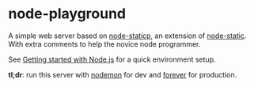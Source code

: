 node-playground
===============

A simple web server based on [node-staticp](https://github.com/pwfisher/node-staticp),
an extension of [node-static](https://github.com/cloudhead/node-static).
With extra comments to help the novice node programmer.

See [Getting started with Node.js](http://pwfisher.com/2013/node-static-forever.html) for a quick environment setup.

**tl;dr**: run this server with [nodemon](https://github.com/remy/nodemon) for dev and [forever](https://github.com/indexzero/forever) for production.
